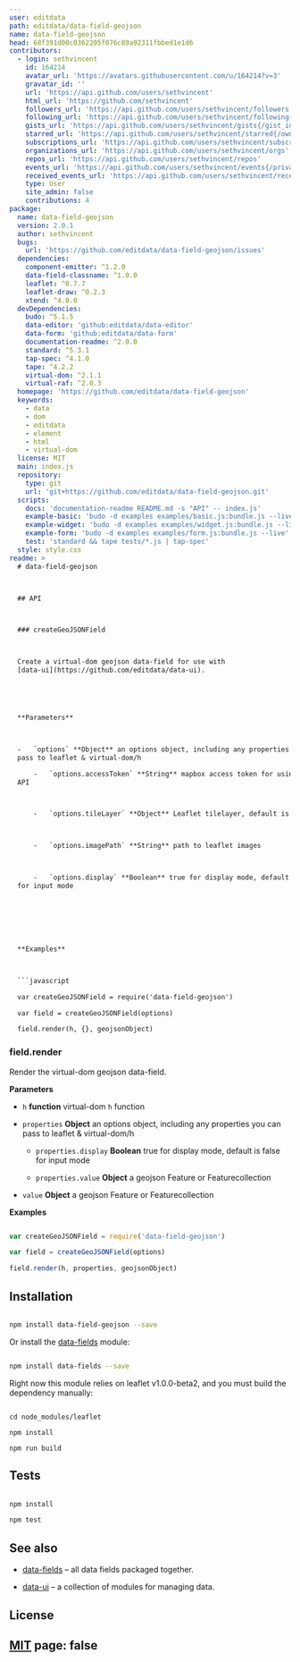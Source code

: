 ```yaml
---
user: editdata
path: editdata/data-field-geojson
name: data-field-geojson
head: 68f391d00c0362205f076c89a92311fbbed1e1d6
contributors:
  - login: sethvincent
    id: 164214
    avatar_url: 'https://avatars.githubusercontent.com/u/164214?v=3'
    gravatar_id: ''
    url: 'https://api.github.com/users/sethvincent'
    html_url: 'https://github.com/sethvincent'
    followers_url: 'https://api.github.com/users/sethvincent/followers'
    following_url: 'https://api.github.com/users/sethvincent/following{/other_user}'
    gists_url: 'https://api.github.com/users/sethvincent/gists{/gist_id}'
    starred_url: 'https://api.github.com/users/sethvincent/starred{/owner}{/repo}'
    subscriptions_url: 'https://api.github.com/users/sethvincent/subscriptions'
    organizations_url: 'https://api.github.com/users/sethvincent/orgs'
    repos_url: 'https://api.github.com/users/sethvincent/repos'
    events_url: 'https://api.github.com/users/sethvincent/events{/privacy}'
    received_events_url: 'https://api.github.com/users/sethvincent/received_events'
    type: User
    site_admin: false
    contributions: 4
package:
  name: data-field-geojson
  version: 2.0.1
  author: sethvincent
  bugs:
    url: 'https://github.com/editdata/data-field-geojson/issues'
  dependencies:
    component-emitter: ^1.2.0
    data-field-classname: ^1.0.0
    leaflet: ^0.7.7
    leaflet-draw: ^0.2.3
    xtend: ^4.0.0
  devDependencies:
    budo: ^5.1.5
    data-editor: 'github:editdata/data-editor'
    data-form: 'github:editdata/data-form'
    documentation-readme: ^2.0.0
    standard: ^5.3.1
    tap-spec: ^4.1.0
    tape: ^4.2.2
    virtual-dom: ^2.1.1
    virtual-raf: ^2.0.3
  homepage: 'https://github.com/editdata/data-field-geojson'
  keywords:
    - data
    - dom
    - editdata
    - element
    - html
    - virtual-dom
  license: MIT
  main: index.js
  repository:
    type: git
    url: 'git+https://github.com/editdata/data-field-geojson.git'
  scripts:
    docs: 'documentation-readme README.md -s "API" -- index.js'
    example-basic: 'budo -d examples examples/basic.js:bundle.js --live'
    example-widget: 'budo -d examples examples/widget.js:bundle.js --live'
    example-form: 'budo -d examples examples/form.js:bundle.js --live'
    test: 'standard && tape tests/*.js | tap-spec'
  style: style.css
readme: >
  # data-field-geojson



  ## API



  ### createGeoJSONField



  Create a virtual-dom geojson data-field for use with
  [data-ui](https://github.com/editdata/data-ui).





  **Parameters**



  -   `options` **Object** an options object, including any properties you can
  pass to leaflet & virtual-dom/h

      -   `options.accessToken` **String** mapbox access token for using their
  API



      -   `options.tileLayer` **Object** Leaflet tilelayer, default is osm tiles



      -   `options.imagePath` **String** path to leaflet images



      -   `options.display` **Boolean** true for display mode, default is false
  for input mode







  **Examples**



  ```javascript

  var createGeoJSONField = require('data-field-geojson')

  var field = createGeoJSONField(options)

  field.render(h, {}, geojsonObject)

  ```









  ### field.render



  Render the virtual-dom geojson data-field.





  **Parameters**



  -   `h` **function** virtual-dom `h` function



  -   `properties` **Object** an options object, including any properties you can
  pass to leaflet & virtual-dom/h

      -   `properties.display` **Boolean** true for display mode, default is
  false for input mode



      -   `properties.value` **Object** a geojson Feature or Featurecollection



  -   `value` **Object** a geojson Feature or Featurecollection







  **Examples**



  ```javascript

  var createGeoJSONField = require('data-field-geojson')

  var field = createGeoJSONField(options)

  field.render(h, properties, geojsonObject)

  ```



  ## Installation



  ```sh

  npm install data-field-geojson --save

  ```



  Or install the [data-fields](https://github.com/editdata/data-fields) module:

  ```sh

  npm install data-fields --save

  ```



  Right now this module relies on leaflet v1.0.0-beta2, and you must build the
  dependency manually:



  ```

  cd node_modules/leaflet

  npm install

  npm run build

  ```



  ## Tests



  ```sh

  npm install

  npm test

  ```





  ## See also



  -   [data-fields](https://github.com/editdata/data-fields) – all data fields
  packaged together.

  -   [data-ui](https://github.com/editdata/data-ui) – a collection of modules
  for managing data.



  ## License



  [MIT](LICENSE.md)
page: false
---
```


